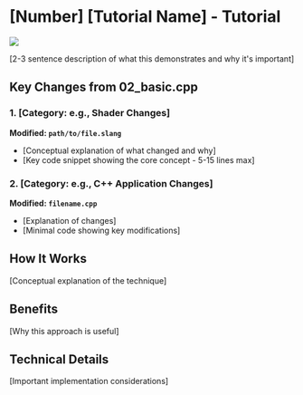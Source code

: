 # [Number] [Tutorial Name] - Tutorial
![](/docs/images/XX.png)

[2-3 sentence description of what this demonstrates and why it's important]

## Key Changes from 02_basic.cpp

### 1. [Category: e.g., Shader Changes]
**Modified: `path/to/file.slang`**
- [Conceptual explanation of what changed and why]
- [Key code snippet showing the core concept - 5-15 lines max]

### 2. [Category: e.g., C++ Application Changes]
**Modified: `filename.cpp`**
- [Explanation of changes]
- [Minimal code showing key modifications]

## How It Works
[Conceptual explanation of the technique]

## Benefits
[Why this approach is useful]

## Technical Details
[Important implementation considerations]

